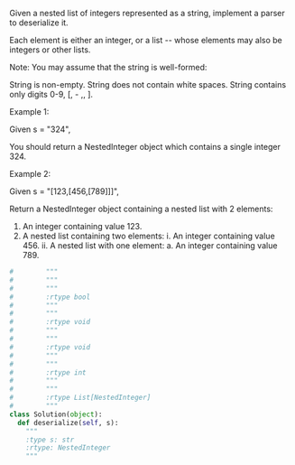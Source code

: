 Given a nested list of integers represented as a string, implement a parser to deserialize it.

Each element is either an integer, or a list -- whose elements may also be integers or other lists.

Note:
You may assume that the string is well-formed:

String is non-empty.
String does not contain white spaces.
String contains only digits 0-9, [, - ,, ].



Example 1:

Given s = "324",

You should return a NestedInteger object which contains a single integer 324.



Example 2:

Given s = "[123,[456,[789]]]",

Return a NestedInteger object containing a nested list with 2 elements:

1. An integer containing value 123.
2. A nested list containing two elements:
    i.  An integer containing value 456.
    ii. A nested list with one element:
         a. An integer containing value 789.




```python
#        """
#        """
#        """
#        :rtype bool
#        """
#        """
#        :rtype void
#        """
#        """
#        :rtype void
#        """
#        """
#        :rtype int
#        """
#        """
#        :rtype List[NestedInteger]
#        """
class Solution(object):
  def deserialize(self, s):
    """
    :type s: str
    :rtype: NestedInteger
    """
```
